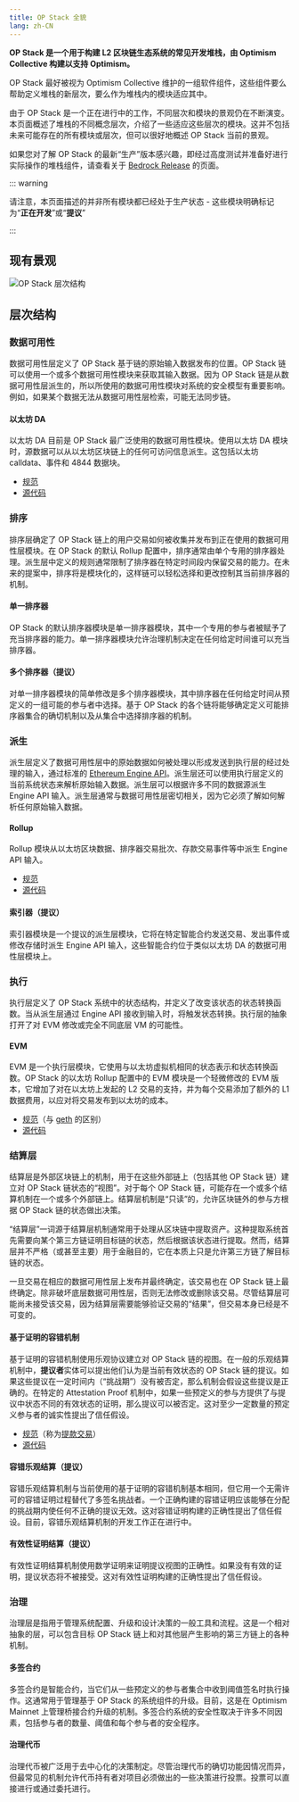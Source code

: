 ```yaml
---
title: OP Stack 全貌
lang: zh-CN
---
```



**OP Stack 是一个用于构建 L2 区块链生态系统的常见开发堆栈，由 Optimism Collective 构建以支持 Optimism。**

OP Stack 最好被视为 Optimism Collective 维护的一组软件组件，这些组件要么帮助定义堆栈的新层次，要么作为堆栈内的模块适应其中。

由于 OP Stack 是一个正在进行中的工作，不同层次和模块的景观仍在不断演变。本页面概述了堆栈的不同概念层次，介绍了一些适应这些层次的模块。这并不包括未来可能存在的所有模块或层次，但可以很好地概述 OP Stack 当前的景观。

如果您对了解 OP Stack 的最新“生产”版本感兴趣，即经过高度测试并准备好进行实际操作的堆栈组件，请查看关于 [Bedrock Release](../releases/bedrock.md) 的页面。

::: warning 

请注意，本页面描述的并非所有模块都已经处于生产状态 - 这些模块明确标记为“**正在开发**”或“**提议**”

:::


## 现有景观

![OP Stack 层次结构](../../assets/docs/understand/landscape.png)

## 层次结构

### 数据可用性

数据可用性层定义了 OP Stack 基于链的原始输入数据发布的位置。OP Stack 链可以使用一个或多个数据可用性模块来获取其输入数据。因为 OP Stack 链是从数据可用性层派生的，所以所使用的数据可用性模块对系统的安全模型有重要影响。例如，如果某个数据无法从数据可用性层检索，可能无法同步链。

#### 以太坊 DA

以太坊 DA 目前是 OP Stack 最广泛使用的数据可用性模块。使用以太坊 DA 模块时，源数据可以从以太坊区块链上的任何可访问信息派生。这包括以太坊 calldata、事件和 4844 数据块。

- [规范](https://github.com/ethereum-optimism/optimism/blob/129032f15b76b0d2a940443a39433de931a97a44/specs/derivation.md#batch-submission-wire-format)
- [源代码](https://github.com/ethereum-optimism/optimism/tree/129032f15b76b0d2a940443a39433de931a97a44/op-batcher)

### 排序

排序层确定了 OP Stack 链上的用户交易如何被收集并发布到正在使用的数据可用性层模块。在 OP Stack 的默认 Rollup 配置中，排序通常由单个专用的排序器处理。派生层中定义的规则通常限制了排序器在特定时间段内保留交易的能力。在未来的提案中，排序将是模块化的，这样链可以轻松选择和更改控制其当前排序器的机制。

#### 单一排序器

OP Stack 的默认排序器模块是单一排序器模块，其中一个专用的参与者被赋予了充当排序器的能力。单一排序器模块允许治理机制决定在任何给定时间谁可以充当排序器。

#### 多个排序器（提议）

对单一排序器模块的简单修改是多个排序器模块，其中排序器在任何给定时间从预定义的一组可能的参与者中选择。基于 OP Stack 的各个链将能够确定定义可能排序器集合的确切机制以及从集合中选择排序器的机制。

### 派生

派生层定义了数据可用性层中的原始数据如何被处理以形成发送到执行层的经过处理的输入，通过标准的 [Ethereum Engine API](https://github.com/ethereum/execution-apis/blob/94164851c1630ff0a9c31d8d7d3d4fb886e196c0/src/engine/README.md)。派生层还可以使用执行层定义的当前系统状态来解析原始输入数据。派生层可以根据许多不同的数据源派生 Engine API 输入。派生层通常与数据可用性层密切相关，因为它必须了解如何解析任何原始输入数据。

#### Rollup

Rollup 模块从以太坊区块数据、排序器交易批次、存款交易事件等中派生 Engine API 输入。

- [规范](https://github.com/ethereum-optimism/optimism/blob/129032f15b76b0d2a940443a39433de931a97a44/specs/derivation.md#l2-chain-derivation-pipeline)
- [源代码](https://github.com/ethereum-optimism/optimism/tree/129032f15b76b0d2a940443a39433de931a97a44/op-node)

#### 索引器（提议）

索引器模块是一个提议的派生层模块，它将在特定智能合约发送交易、发出事件或修改存储时派生 Engine API 输入，这些智能合约位于类似以太坊 DA 的数据可用性层模块上。

### 执行

执行层定义了 OP Stack 系统中的状态结构，并定义了改变该状态的状态转换函数。当从派生层通过 Engine API 接收到输入时，将触发状态转换。执行层的抽象打开了对 EVM 修改或完全不同底层 VM 的可能性。

#### EVM

EVM 是一个执行层模块，它使用与以太坊虚拟机相同的状态表示和状态转换函数。OP Stack 的以太坊 Rollup 配置中的 EVM 模块是一个轻微修改的 EVM 版本，它增加了对在以太坊上发起的 L2 交易的支持，并为每个交易添加了额外的 L1 数据费用，以应对将交易发布到以太坊的成本。

- [规范](https://github.com/ethereum-optimism/optimism/blob/129032f15b76b0d2a940443a39433de931a97a44/specs/exec-engine.md)（与 [geth](https://geth.ethereum.org/) 的区别）
- [源代码](https://github.com/ethereum-optimism/op-geth/tree/09ade3df6d1d3a4f8f308553825348be132bc960)

### 结算层

结算层是外部区块链上的机制，用于在这些外部链上（包括其他 OP Stack 链）建立对 OP Stack 链状态的“视图”。对于每个 OP Stack 链，可能存在一个或多个结算机制在一个或多个外部链上。结算层机制是“只读”的，允许区块链外的参与方根据 OP Stack 链的状态做出决策。

“结算层”一词源于结算层机制通常用于处理从区块链中提取资产。这种提取系统首先需要向某个第三方链证明目标链的状态，然后根据该状态进行提取。然而，结算层并不严格（或甚至主要）用于金融目的，它在本质上只是允许第三方链了解目标链的状态。

一旦交易在相应的数据可用性层上发布并最终确定，该交易也在 OP Stack 链上最终确定。除非破坏底层数据可用性层，否则无法修改或删除该交易。尽管结算层可能尚未接受该交易，因为结算层需要能够验证交易的“结果”，但交易本身已经是不可变的。

#### 基于证明的容错机制

基于证明的容错机制使用乐观协议建立对 OP Stack 链的视图。在一般的乐观结算机制中，**提议者**实体可以提出他们认为是当前有效状态的 OP Stack 链的提议。如果这些提议在一定时间内（“挑战期”）没有被否定，那么机制会假设这些提议是正确的。在特定的 Attestation Proof 机制中，如果一些预定义的参与方提供了与提议中状态不同的有效状态的证明，那么提议可以被否定。这对至少一定数量的预定义参与者的诚实性提出了信任假设。

- [规范](https://github.com/ethereum-optimism/optimism/blob/129032f15b76b0d2a940443a39433de931a97a44/specs/withdrawals.md)（称为[提款交易](https://community.optimism.io/docs/developers/bridge/messaging/#)）
- [源代码](https://github.com/ethereum-optimism/optimism/tree/129032f15b76b0d2a940443a39433de931a97a44/packages/contracts-bedrock/contracts)

#### 容错乐观结算（提议）

容错乐观结算机制与当前使用的基于证明的容错机制基本相同，但它用一个无需许可的容错证明过程替代了多签名挑战者。一个正确构建的容错证明应该能够在分配的挑战期内使任何不正确的提议无效。这对容错证明构建的正确性提出了信任假设。目前，容错乐观结算机制的开发工作正在进行中。

#### 有效性证明结算（提议）

有效性证明结算机制使用数学证明来证明提议视图的正确性。如果没有有效的证明，提议状态将不被接受。这对有效性证明构建的正确性提出了信任假设。

### 治理

治理层是指用于管理系统配置、升级和设计决策的一般工具和流程。这是一个相对抽象的层，可以包含目标 OP Stack 链上和对其他层产生影响的第三方链上的各种机制。

#### 多签合约

多签合约是智能合约，当它们从一些预定义的参与者集合中收到阈值签名时执行操作。这通常用于管理基于 OP Stack 的系统组件的升级。目前，这是在 Optimism Mainnet 上管理桥接合约升级的机制。多签合约系统的安全性取决于许多不同因素，包括参与者的数量、阈值和每个参与者的安全程序。

#### 治理代币

治理代币被广泛用于去中心化的决策制定。尽管治理代币的确切功能因情况而异，但最常见的机制允许代币持有者对项目必须做出的一些决策进行投票。投票可以直接进行或通过委托进行。
